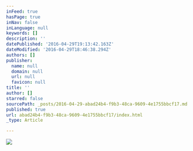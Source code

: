 ```yaml
---
inFeed: true
hasPage: true
inNav: false
inLanguage: null
keywords: []
description: ''
datePublished: '2016-04-29T19:13:42.163Z'
dateModified: '2016-04-29T18:46:38.294Z'
authors: []
publisher:
  name: null
  domain: null
  url: null
  favicon: null
title: ''
author: []
starred: false
sourcePath: _posts/2016-04-29-abad24b4-f9b3-48ca-9609-4e1755bbcf17.md
published: true
url: abad24b4-f9b3-48ca-9609-4e1755bbcf17/index.html
_type: Article

---
```

![](https://the-grid-user-content.s3-us-west-2.amazonaws.com/191f7e6b-2f00-4036-a95b-ead4c690960c.jpg)